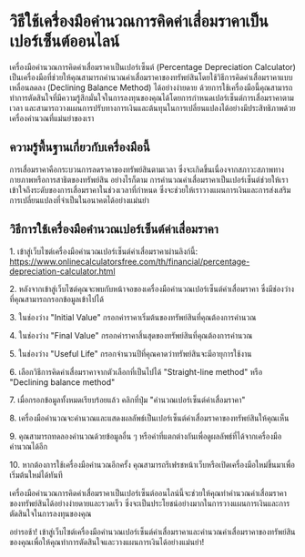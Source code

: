 วิธีใช้เครื่องมือคำนวณการคิดค่าเสื่อมราคาเป็นเปอร์เซ็นต์ออนไลน์
===============================================================

เครื่องมือคำนวณการคิดค่าเสื่อมราคาเป็นเปอร์เซ็นต์ (Percentage Depreciation Calculator) เป็นเครื่องมือที่ช่วยให้คุณสามารถคำนวณค่าเสื่อมราคาของทรัพย์สินโดยใช้วิธีการคิดค่าเสื่อมราคาแบบเหลื่อนลดลง (Declining Balance Method) ได้อย่างง่ายดาย ด้วยการใช้เครื่องมือนี้คุณสามารถทำการตัดสินใจที่มีความรู้สึกมั่นใจในการลงทุนของคุณได้โดยการกำหนดเปอร์เซ็นต์การเสื่อมราคาตามเวลา และสามารถวางแผนการปรับทางการเงินและต้นทุนในการเปลี่ยนแปลงได้อย่างมีประสิทธิภาพด้วยเครื่องคำนวณที่แม่นยำของเรา

ความรู้พื้นฐานเกี่ยวกับเครื่องมือนี้
------------------------------------

การเสื่อมราคาคือกระบวนการลดราคาของทรัพย์สินตามเวลา ซึ่งจะเกิดขึ้นเนื่องจากสภาวะสภาพทางกายภาพหรือการสาธิตของทรัพย์สิน อย่างไรก็ตาม การคำนวณค่าเสื่อมราคาเป็นเปอร์เซ็นต์ช่วยให้เราเข้าใจถึงระดับของการเสื่อมราคาในช่วงเวลาที่กำหนด ซึ่งจะช่วยให้เราวางแผนการเงินและการส่งเสริมการเปลี่ยนแปลงที่จำเป็นในอนาคตได้อย่างแม่นยำ

วิธีการใช้เครื่องมือคำนวณเปอร์เซ็นต์ค่าเสื่อมราคา
-------------------------------------------------

1\. เข้าสู่เว็บไซต์เครื่องมือคำนวณเปอร์เซ็นต์ค่าเสื่อมราคาผ่านลิงก์นี้: <https://www.onlinecalculatorsfree.com/th/financial/percentage-depreciation-calculator.html>

2\. หลังจากเข้าสู่เว็บไซต์คุณจะพบกับหน้าจอของเครื่องมือคำนวณเปอร์เซ็นต์ค่าเสื่อมราคา ซึ่งมีช่องว่างที่คุณสามารถกรอกข้อมูลเข้าไปได้

3\. ในช่องว่าง "Initial Value" กรอกค่าราคาเริ่มต้นของทรัพย์สินที่คุณต้องการคำนวณ

4\. ในช่องว่าง "Final Value" กรอกค่าราคาสิ้นสุดของทรัพย์สินที่คุณต้องการคำนวณ

5\. ในช่องว่าง "Useful Life" กรอกจำนวนปีที่คุณคาดว่าทรัพย์สินจะมีอายุการใช้งาน

6\. เลือกวิธีการคิดค่าเสื่อมราคาจากตัวเลือกที่เป็นไปได้ "Straight-line method" หรือ "Declining balance method"

7\. เมื่อกรอกข้อมูลทั้งหมดเรียบร้อยแล้ว คลิกที่ปุ่ม "คำนวณเปอร์เซ็นต์ค่าเสื่อมราคา"

8\. เครื่องมือคำนวณจะคำนวณและแสดงผลลัพธ์เป็นเปอร์เซ็นต์ค่าเสื่อมราคาของทรัพย์สินให้คุณเห็น

9\. คุณสามารถทดลองคำนวณด้วยข้อมูลอื่น ๆ หรือค่าที่แตกต่างกันเพื่อดูผลลัพธ์ที่ได้จากเครื่องมือคำนวณได้อีก

10\. หากต้องการใช้เครื่องมือคำนวณอีกครั้ง คุณสามารถรีเฟรชหน้าเว็บหรือเปิดเครื่องมือใหม่ขึ้นมาเพื่อเริ่มต้นใหม่ได้ทันที

เครื่องมือคำนวณการคิดค่าเสื่อมราคาเป็นเปอร์เซ็นต์ออนไลน์นี้จะช่วยให้คุณทำคำนวณค่าเสื่อมราคาของทรัพย์สินได้อย่างง่ายดายและรวดเร็ว ซึ่งจะเป็นประโยชน์อย่างมากในการวางแผนการเงินและการตัดสินใจในการลงทุนของคุณ

อย่ารอช้า! เข้าสู่เว็บไซต์เครื่องมือคำนวณเปอร์เซ็นต์ค่าเสื่อมราคาและคำนวณค่าเสื่อมราคาของทรัพย์สินของคุณเพื่อให้คุณทำการตัดสินใจและวางแผนการเงินได้อย่างแม่นยำ!
